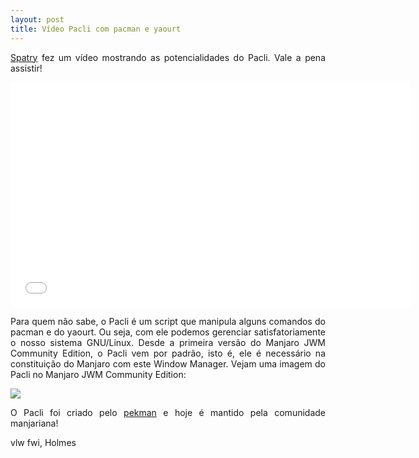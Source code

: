 ```yaml
---
layout: post
title: Vídeo Pacli com pacman e yaourt
---
```


<p style="text-align: justify;"><a href="https://forum.manjaro.org/t/pacli-cli-pacman-yaourt-helper/608">Spatry</a> fez um vídeo mostrando as potencialidades do Pacli. Vale a pena assistir!</p> 

<iframe width="640" height="360" src="//www.youtube.com/embed/37btu107u7E?feature=player_embedded" frameborder="0" allowfullscreen></iframe>

<p style="text-align: justify;">Para quem não sabe, o Pacli é um script que manipula alguns comandos do pacman e do yaourt. Ou seja, com ele podemos gerenciar satisfatoriamente o nosso sistema GNU/Linux. Desde a primeira versão do Manjaro JWM Community Edition, o Pacli vem por padrão, isto é, ele é necessário na constituição do Manjaro com este Window Manager. Vejam uma imagem do Pacli no Manjaro JWM Community Edition:</p>

<img src="http://www.auplod.com/u/doplua7e9ce.png">

<p style="text-align: justify;">O Pacli foi criado pelo <a href="http://www.manjaro-geek.org/pacli-lancada-versao-final/">pekman</a> e hoje é mantido pela comunidade manjariana!</p>

vlw fwi, Holmes
